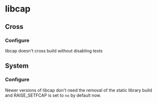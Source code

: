 # libcap
## Cross
### Configure
libcap doesn't cross build without disabling tests

## System
### Configure
Newer versions of libcap don't need the removal of the static library build
and RAISE_SETFCAP is set to `no` by default now.
